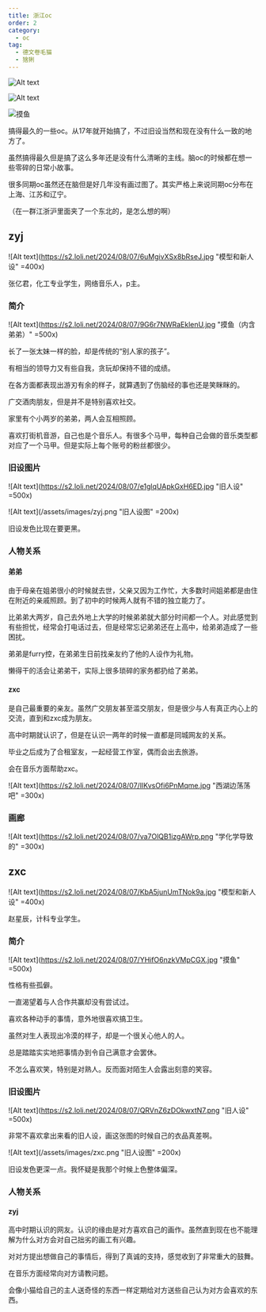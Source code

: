 ```yaml
---
title: 浙江oc
order: 2
category:
  - oc
tag:
  - 德文卷毛猫
  - 猞猁
---
```

![Alt text](https://s2.loli.net/2024/08/07/O5oBzfF2cHDZr3y.jpg "两人正在乘坐22型客车")

![Alt text](https://s2.loli.net/2024/08/07/NC6FIRwU43chpEK.png "？")

![摸鱼](https://s2.loli.net/2024/08/07/2hr6vs4Q9qubEIM.png)

搞得最久的一些oc。从17年就开始搞了，不过旧设当然和现在没有什么一致的地方了。

虽然搞得最久但是搞了这么多年还是没有什么清晰的主线。脑oc的时候都在想一些零碎的日常小故事。

很多同期oc虽然还在脑但是好几年没有画过图了。其实严格上来说同期oc分布在上海、江苏和辽宁。

（在一群江浙沪里面夹了一个东北的，是怎么想的啊）

## zyj
![Alt text](https://s2.loli.net/2024/08/07/6uMgivXSx8bRseJ.jpg "模型和新人设" =400x)

张亿君，化工专业学生，网络音乐人，p主。

### 简介
![Alt text](https://s2.loli.net/2024/08/07/9G6r7NWRaEklenU.jpg "摸鱼（内含弟弟）" =500x)

长了一张太妹一样的脸，却是传统的“别人家的孩子”。

有相当的领导力又有些自我，贪玩却保持不错的成绩。

在各方面都表现出游刃有余的样子，就算遇到了伤脑经的事也还是笑眯眯的。

广交酒肉朋友，但是并不是特别喜欢社交。

家里有个小两岁的弟弟，两人会互相照顾。

喜欢打街机音游，自己也是个音乐人。有很多个马甲，每种自己会做的音乐类型都对应了一个马甲。但是实际上每个账号的粉丝都很少。

### 旧设图片

![Alt text](https://s2.loli.net/2024/08/07/e1glqUApkGxH6ED.jpg "旧人设" =500x)

![Alt text](/assets/images/zyj.png "旧人设图" =200x)

旧设发色比现在要更黑。

### 人物关系

#### 弟弟
由于母亲在姐弟很小的时候就去世，父亲又因为工作忙，大多数时间姐弟都是由住在附近的亲戚照顾。到了初中的时候两人就有不错的独立能力了。

比弟弟大两岁，自己去外地上大学的时候弟弟就大部分时间都一个人。对此感觉到有些担忧，经常会打电话过去，但是经常忘记弟弟还在上高中，给弟弟造成了一些困扰。

弟弟是furry控，在弟弟生日前找亲友约了他的人设作为礼物。

懒得干的活会让弟弟干，实际上很多琐碎的家务都扔给了弟弟。

#### zxc
是自己最重要的亲友。虽然广交朋友甚至滥交朋友，但是很少与人有真正内心上的交流，直到和zxc成为朋友。

高中时期就认识了，但是在认识一两年的时候一直都是同城网友的关系。

毕业之后成为了合租室友，一起经营工作室，偶而会出去旅游。

会在音乐方面帮助zxc。

![Alt text](https://s2.loli.net/2024/08/07/lIKvsOfi6PnMqme.jpg "西湖边荡荡吧" =300x)

### 画廊

![Alt text](https://s2.loli.net/2024/08/07/va7OlQB1izgAWrp.png "学化学导致的" =300x)

## zxc

![Alt text](https://s2.loli.net/2024/08/07/KbA5junUmTNok9a.jpg "模型和新人设" =400x)

赵星辰，计科专业学生。

### 简介
![Alt text](https://s2.loli.net/2024/08/07/YHifO6nzkVMpCGX.jpg "摸鱼" =500x)

性格有些孤僻。

一直渴望着与人合作共赢却没有尝试过。

喜欢各种动手的事情，意外地很喜欢搞卫生。

虽然对生人表现出冷漠的样子，却是一个很关心他人的人。

总是踏踏实实地把事情办到令自己满意才会罢休。

不怎么喜欢笑，特别是对熟人。反而面对陌生人会露出刻意的笑容。

### 旧设图片
![Alt text](https://s2.loli.net/2024/08/07/QRVnZ6zDOkwxtN7.png "旧人设" =500x)

非常不喜欢拿出来看的旧人设，画这张图的时候自己的衣品真差啊。

![Alt text](/assets/images/zxc.png "旧人设图" =200x)

旧设发色更深一点。我怀疑是我那个时候上色整体偏深。

### 人物关系

#### zyj
高中时期认识的网友。认识的缘由是对方喜欢自己的画作。虽然直到现在也不能理解为什么对方会对自己拙劣的画工有兴趣。

对对方提出想做自己的事情后，得到了真诚的支持，感觉收到了非常重大的鼓舞。

在音乐方面经常向对方请教问题。

会像小猫给自己的主人送奇怪的东西一样定期给对方送些自己认为对方会喜欢的东西。
